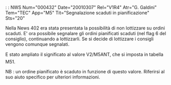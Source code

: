  :  : NWS Num="000432" Date="20010307" Rel="V1R4" Atr="G. Galdini" Tem="TEC" App="M5" Tit="Segnalazione scaduti in pianificazione" Sts="20"

Nella News 402 era stata presentata la possibilità di non lottizzare su ordini scaduti. E' ora possibile segnalare gli ordini pianificati scaduti (nel flag 6 del consiglio), continuando a lottizzarli. Se si decide di lottizzare i consigli vengono comunque segnalati.

E stato ampliato il significato al valore V2/M5ANT, che si imposta in tabella M51.

NB :  un ordine pianificato è scaduto in funzione di questo valore. Riferirsi al suo aiuto specifico
per ulteriori informazioni.


